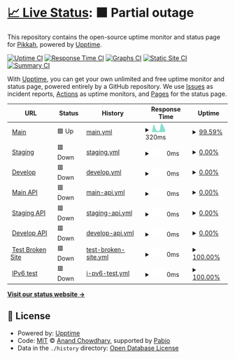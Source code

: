 # [📈 Live Status](https://demo.upptime.js.org): <!--live status--> **🟧 Partial outage**

This repository contains the open-source uptime monitor and status page for [Pikkah](https://demo.upptime.js.org), powered by [Upptime](https://github.com/upptime/upptime).

[![Uptime CI](https://github.com/Pikkah/upptime/workflows/Uptime%20CI/badge.svg)](https://github.com/Pikkah/upptime/actions?query=workflow%3A%22Uptime+CI%22)
[![Response Time CI](https://github.com/Pikkah/upptime/workflows/Response%20Time%20CI/badge.svg)](https://github.com/Pikkah/upptime/actions?query=workflow%3A%22Response+Time+CI%22)
[![Graphs CI](https://github.com/Pikkah/upptime/workflows/Graphs%20CI/badge.svg)](https://github.com/Pikkah/upptime/actions?query=workflow%3A%22Graphs+CI%22)
[![Static Site CI](https://github.com/Pikkah/upptime/workflows/Static%20Site%20CI/badge.svg)](https://github.com/Pikkah/upptime/actions?query=workflow%3A%22Static+Site+CI%22)
[![Summary CI](https://github.com/Pikkah/upptime/workflows/Summary%20CI/badge.svg)](https://github.com/Pikkah/upptime/actions?query=workflow%3A%22Summary+CI%22)

With [Upptime](https://upptime.js.org), you can get your own unlimited and free uptime monitor and status page, powered entirely by a GitHub repository. We use [Issues](https://github.com/Pikkah/upptime/issues) as incident reports, [Actions](https://github.com/Pikkah/upptime/actions) as uptime monitors, and [Pages](https://demo.upptime.js.org) for the status page.

<!--start: status pages-->
<!-- This summary is generated by Upptime (https://github.com/upptime/upptime) -->
<!-- Do not edit this manually, your changes will be overwritten -->
<!-- prettier-ignore -->
| URL | Status | History | Response Time | Uptime |
| --- | ------ | ------- | ------------- | ------ |
| <img alt="" src="https://icons.duckduckgo.com/ip3/www.pikkah.com.ico" height="13"> [Main](https://www.pikkah.com) | 🟩 Up | [main.yml](https://github.com/Pikkah/upptime/commits/HEAD/history/main.yml) | <details><summary><img alt="Response time graph" src="./graphs/main/response-time-week.png" height="20"> 320ms</summary><br><a href="https://demo.upptime.js.org/history/main"><img alt="Response time 321" src="https://img.shields.io/endpoint?url=https%3A%2F%2Fraw.githubusercontent.com%2FPikkah%2Fupptime%2FHEAD%2Fapi%2Fmain%2Fresponse-time.json"></a><br><a href="https://demo.upptime.js.org/history/main"><img alt="24-hour response time 214" src="https://img.shields.io/endpoint?url=https%3A%2F%2Fraw.githubusercontent.com%2FPikkah%2Fupptime%2FHEAD%2Fapi%2Fmain%2Fresponse-time-day.json"></a><br><a href="https://demo.upptime.js.org/history/main"><img alt="7-day response time 320" src="https://img.shields.io/endpoint?url=https%3A%2F%2Fraw.githubusercontent.com%2FPikkah%2Fupptime%2FHEAD%2Fapi%2Fmain%2Fresponse-time-week.json"></a><br><a href="https://demo.upptime.js.org/history/main"><img alt="30-day response time 321" src="https://img.shields.io/endpoint?url=https%3A%2F%2Fraw.githubusercontent.com%2FPikkah%2Fupptime%2FHEAD%2Fapi%2Fmain%2Fresponse-time-month.json"></a><br><a href="https://demo.upptime.js.org/history/main"><img alt="1-year response time 321" src="https://img.shields.io/endpoint?url=https%3A%2F%2Fraw.githubusercontent.com%2FPikkah%2Fupptime%2FHEAD%2Fapi%2Fmain%2Fresponse-time-year.json"></a></details> | <details><summary><a href="https://demo.upptime.js.org/history/main">99.59%</a></summary><a href="https://demo.upptime.js.org/history/main"><img alt="All-time uptime 99.87%" src="https://img.shields.io/endpoint?url=https%3A%2F%2Fraw.githubusercontent.com%2FPikkah%2Fupptime%2FHEAD%2Fapi%2Fmain%2Fuptime.json"></a><br><a href="https://demo.upptime.js.org/history/main"><img alt="24-hour uptime 97.14%" src="https://img.shields.io/endpoint?url=https%3A%2F%2Fraw.githubusercontent.com%2FPikkah%2Fupptime%2FHEAD%2Fapi%2Fmain%2Fuptime-day.json"></a><br><a href="https://demo.upptime.js.org/history/main"><img alt="7-day uptime 99.59%" src="https://img.shields.io/endpoint?url=https%3A%2F%2Fraw.githubusercontent.com%2FPikkah%2Fupptime%2FHEAD%2Fapi%2Fmain%2Fuptime-week.json"></a><br><a href="https://demo.upptime.js.org/history/main"><img alt="30-day uptime 99.87%" src="https://img.shields.io/endpoint?url=https%3A%2F%2Fraw.githubusercontent.com%2FPikkah%2Fupptime%2FHEAD%2Fapi%2Fmain%2Fuptime-month.json"></a><br><a href="https://demo.upptime.js.org/history/main"><img alt="1-year uptime 99.87%" src="https://img.shields.io/endpoint?url=https%3A%2F%2Fraw.githubusercontent.com%2FPikkah%2Fupptime%2FHEAD%2Fapi%2Fmain%2Fuptime-year.json"></a></details>
| <img alt="" src="https://icons.duckduckgo.com/ip3/www.staging.pikkah.com.ico" height="13"> [Staging](https://www.staging.pikkah.com) | 🟥 Down | [staging.yml](https://github.com/Pikkah/upptime/commits/HEAD/history/staging.yml) | <details><summary><img alt="Response time graph" src="./graphs/staging/response-time-week.png" height="20"> 0ms</summary><br><a href="https://demo.upptime.js.org/history/staging"><img alt="Response time 0" src="https://img.shields.io/endpoint?url=https%3A%2F%2Fraw.githubusercontent.com%2FPikkah%2Fupptime%2FHEAD%2Fapi%2Fstaging%2Fresponse-time.json"></a><br><a href="https://demo.upptime.js.org/history/staging"><img alt="24-hour response time 0" src="https://img.shields.io/endpoint?url=https%3A%2F%2Fraw.githubusercontent.com%2FPikkah%2Fupptime%2FHEAD%2Fapi%2Fstaging%2Fresponse-time-day.json"></a><br><a href="https://demo.upptime.js.org/history/staging"><img alt="7-day response time 0" src="https://img.shields.io/endpoint?url=https%3A%2F%2Fraw.githubusercontent.com%2FPikkah%2Fupptime%2FHEAD%2Fapi%2Fstaging%2Fresponse-time-week.json"></a><br><a href="https://demo.upptime.js.org/history/staging"><img alt="30-day response time 0" src="https://img.shields.io/endpoint?url=https%3A%2F%2Fraw.githubusercontent.com%2FPikkah%2Fupptime%2FHEAD%2Fapi%2Fstaging%2Fresponse-time-month.json"></a><br><a href="https://demo.upptime.js.org/history/staging"><img alt="1-year response time 0" src="https://img.shields.io/endpoint?url=https%3A%2F%2Fraw.githubusercontent.com%2FPikkah%2Fupptime%2FHEAD%2Fapi%2Fstaging%2Fresponse-time-year.json"></a></details> | <details><summary><a href="https://demo.upptime.js.org/history/staging">0.00%</a></summary><a href="https://demo.upptime.js.org/history/staging"><img alt="All-time uptime 0.00%" src="https://img.shields.io/endpoint?url=https%3A%2F%2Fraw.githubusercontent.com%2FPikkah%2Fupptime%2FHEAD%2Fapi%2Fstaging%2Fuptime.json"></a><br><a href="https://demo.upptime.js.org/history/staging"><img alt="24-hour uptime 0.00%" src="https://img.shields.io/endpoint?url=https%3A%2F%2Fraw.githubusercontent.com%2FPikkah%2Fupptime%2FHEAD%2Fapi%2Fstaging%2Fuptime-day.json"></a><br><a href="https://demo.upptime.js.org/history/staging"><img alt="7-day uptime 0.00%" src="https://img.shields.io/endpoint?url=https%3A%2F%2Fraw.githubusercontent.com%2FPikkah%2Fupptime%2FHEAD%2Fapi%2Fstaging%2Fuptime-week.json"></a><br><a href="https://demo.upptime.js.org/history/staging"><img alt="30-day uptime 0.00%" src="https://img.shields.io/endpoint?url=https%3A%2F%2Fraw.githubusercontent.com%2FPikkah%2Fupptime%2FHEAD%2Fapi%2Fstaging%2Fuptime-month.json"></a><br><a href="https://demo.upptime.js.org/history/staging"><img alt="1-year uptime 0.00%" src="https://img.shields.io/endpoint?url=https%3A%2F%2Fraw.githubusercontent.com%2FPikkah%2Fupptime%2FHEAD%2Fapi%2Fstaging%2Fuptime-year.json"></a></details>
| <img alt="" src="https://icons.duckduckgo.com/ip3/www.develop.pikkah.com.ico" height="13"> [Develop](https://www.develop.pikkah.com) | 🟥 Down | [develop.yml](https://github.com/Pikkah/upptime/commits/HEAD/history/develop.yml) | <details><summary><img alt="Response time graph" src="./graphs/develop/response-time-week.png" height="20"> 0ms</summary><br><a href="https://demo.upptime.js.org/history/develop"><img alt="Response time 0" src="https://img.shields.io/endpoint?url=https%3A%2F%2Fraw.githubusercontent.com%2FPikkah%2Fupptime%2FHEAD%2Fapi%2Fdevelop%2Fresponse-time.json"></a><br><a href="https://demo.upptime.js.org/history/develop"><img alt="24-hour response time 0" src="https://img.shields.io/endpoint?url=https%3A%2F%2Fraw.githubusercontent.com%2FPikkah%2Fupptime%2FHEAD%2Fapi%2Fdevelop%2Fresponse-time-day.json"></a><br><a href="https://demo.upptime.js.org/history/develop"><img alt="7-day response time 0" src="https://img.shields.io/endpoint?url=https%3A%2F%2Fraw.githubusercontent.com%2FPikkah%2Fupptime%2FHEAD%2Fapi%2Fdevelop%2Fresponse-time-week.json"></a><br><a href="https://demo.upptime.js.org/history/develop"><img alt="30-day response time 0" src="https://img.shields.io/endpoint?url=https%3A%2F%2Fraw.githubusercontent.com%2FPikkah%2Fupptime%2FHEAD%2Fapi%2Fdevelop%2Fresponse-time-month.json"></a><br><a href="https://demo.upptime.js.org/history/develop"><img alt="1-year response time 0" src="https://img.shields.io/endpoint?url=https%3A%2F%2Fraw.githubusercontent.com%2FPikkah%2Fupptime%2FHEAD%2Fapi%2Fdevelop%2Fresponse-time-year.json"></a></details> | <details><summary><a href="https://demo.upptime.js.org/history/develop">0.00%</a></summary><a href="https://demo.upptime.js.org/history/develop"><img alt="All-time uptime 0.00%" src="https://img.shields.io/endpoint?url=https%3A%2F%2Fraw.githubusercontent.com%2FPikkah%2Fupptime%2FHEAD%2Fapi%2Fdevelop%2Fuptime.json"></a><br><a href="https://demo.upptime.js.org/history/develop"><img alt="24-hour uptime 0.00%" src="https://img.shields.io/endpoint?url=https%3A%2F%2Fraw.githubusercontent.com%2FPikkah%2Fupptime%2FHEAD%2Fapi%2Fdevelop%2Fuptime-day.json"></a><br><a href="https://demo.upptime.js.org/history/develop"><img alt="7-day uptime 0.00%" src="https://img.shields.io/endpoint?url=https%3A%2F%2Fraw.githubusercontent.com%2FPikkah%2Fupptime%2FHEAD%2Fapi%2Fdevelop%2Fuptime-week.json"></a><br><a href="https://demo.upptime.js.org/history/develop"><img alt="30-day uptime 0.00%" src="https://img.shields.io/endpoint?url=https%3A%2F%2Fraw.githubusercontent.com%2FPikkah%2Fupptime%2FHEAD%2Fapi%2Fdevelop%2Fuptime-month.json"></a><br><a href="https://demo.upptime.js.org/history/develop"><img alt="1-year uptime 0.00%" src="https://img.shields.io/endpoint?url=https%3A%2F%2Fraw.githubusercontent.com%2FPikkah%2Fupptime%2FHEAD%2Fapi%2Fdevelop%2Fuptime-year.json"></a></details>
| <img alt="" src="https://icons.duckduckgo.com/ip3/www.api.pikkah.com.ico" height="13"> [Main API](https://www.api.pikkah.com) | 🟥 Down | [main-api.yml](https://github.com/Pikkah/upptime/commits/HEAD/history/main-api.yml) | <details><summary><img alt="Response time graph" src="./graphs/main-api/response-time-week.png" height="20"> 0ms</summary><br><a href="https://demo.upptime.js.org/history/main-api"><img alt="Response time 0" src="https://img.shields.io/endpoint?url=https%3A%2F%2Fraw.githubusercontent.com%2FPikkah%2Fupptime%2FHEAD%2Fapi%2Fmain-api%2Fresponse-time.json"></a><br><a href="https://demo.upptime.js.org/history/main-api"><img alt="24-hour response time 0" src="https://img.shields.io/endpoint?url=https%3A%2F%2Fraw.githubusercontent.com%2FPikkah%2Fupptime%2FHEAD%2Fapi%2Fmain-api%2Fresponse-time-day.json"></a><br><a href="https://demo.upptime.js.org/history/main-api"><img alt="7-day response time 0" src="https://img.shields.io/endpoint?url=https%3A%2F%2Fraw.githubusercontent.com%2FPikkah%2Fupptime%2FHEAD%2Fapi%2Fmain-api%2Fresponse-time-week.json"></a><br><a href="https://demo.upptime.js.org/history/main-api"><img alt="30-day response time 0" src="https://img.shields.io/endpoint?url=https%3A%2F%2Fraw.githubusercontent.com%2FPikkah%2Fupptime%2FHEAD%2Fapi%2Fmain-api%2Fresponse-time-month.json"></a><br><a href="https://demo.upptime.js.org/history/main-api"><img alt="1-year response time 0" src="https://img.shields.io/endpoint?url=https%3A%2F%2Fraw.githubusercontent.com%2FPikkah%2Fupptime%2FHEAD%2Fapi%2Fmain-api%2Fresponse-time-year.json"></a></details> | <details><summary><a href="https://demo.upptime.js.org/history/main-api">0.00%</a></summary><a href="https://demo.upptime.js.org/history/main-api"><img alt="All-time uptime 0.00%" src="https://img.shields.io/endpoint?url=https%3A%2F%2Fraw.githubusercontent.com%2FPikkah%2Fupptime%2FHEAD%2Fapi%2Fmain-api%2Fuptime.json"></a><br><a href="https://demo.upptime.js.org/history/main-api"><img alt="24-hour uptime 0.00%" src="https://img.shields.io/endpoint?url=https%3A%2F%2Fraw.githubusercontent.com%2FPikkah%2Fupptime%2FHEAD%2Fapi%2Fmain-api%2Fuptime-day.json"></a><br><a href="https://demo.upptime.js.org/history/main-api"><img alt="7-day uptime 0.00%" src="https://img.shields.io/endpoint?url=https%3A%2F%2Fraw.githubusercontent.com%2FPikkah%2Fupptime%2FHEAD%2Fapi%2Fmain-api%2Fuptime-week.json"></a><br><a href="https://demo.upptime.js.org/history/main-api"><img alt="30-day uptime 0.00%" src="https://img.shields.io/endpoint?url=https%3A%2F%2Fraw.githubusercontent.com%2FPikkah%2Fupptime%2FHEAD%2Fapi%2Fmain-api%2Fuptime-month.json"></a><br><a href="https://demo.upptime.js.org/history/main-api"><img alt="1-year uptime 0.00%" src="https://img.shields.io/endpoint?url=https%3A%2F%2Fraw.githubusercontent.com%2FPikkah%2Fupptime%2FHEAD%2Fapi%2Fmain-api%2Fuptime-year.json"></a></details>
| <img alt="" src="https://icons.duckduckgo.com/ip3/www.staging-api.pikkah.com.ico" height="13"> [Staging API](https://www.staging-api.pikkah.com) | 🟥 Down | [staging-api.yml](https://github.com/Pikkah/upptime/commits/HEAD/history/staging-api.yml) | <details><summary><img alt="Response time graph" src="./graphs/staging-api/response-time-week.png" height="20"> 0ms</summary><br><a href="https://demo.upptime.js.org/history/staging-api"><img alt="Response time 0" src="https://img.shields.io/endpoint?url=https%3A%2F%2Fraw.githubusercontent.com%2FPikkah%2Fupptime%2FHEAD%2Fapi%2Fstaging-api%2Fresponse-time.json"></a><br><a href="https://demo.upptime.js.org/history/staging-api"><img alt="24-hour response time 0" src="https://img.shields.io/endpoint?url=https%3A%2F%2Fraw.githubusercontent.com%2FPikkah%2Fupptime%2FHEAD%2Fapi%2Fstaging-api%2Fresponse-time-day.json"></a><br><a href="https://demo.upptime.js.org/history/staging-api"><img alt="7-day response time 0" src="https://img.shields.io/endpoint?url=https%3A%2F%2Fraw.githubusercontent.com%2FPikkah%2Fupptime%2FHEAD%2Fapi%2Fstaging-api%2Fresponse-time-week.json"></a><br><a href="https://demo.upptime.js.org/history/staging-api"><img alt="30-day response time 0" src="https://img.shields.io/endpoint?url=https%3A%2F%2Fraw.githubusercontent.com%2FPikkah%2Fupptime%2FHEAD%2Fapi%2Fstaging-api%2Fresponse-time-month.json"></a><br><a href="https://demo.upptime.js.org/history/staging-api"><img alt="1-year response time 0" src="https://img.shields.io/endpoint?url=https%3A%2F%2Fraw.githubusercontent.com%2FPikkah%2Fupptime%2FHEAD%2Fapi%2Fstaging-api%2Fresponse-time-year.json"></a></details> | <details><summary><a href="https://demo.upptime.js.org/history/staging-api">0.00%</a></summary><a href="https://demo.upptime.js.org/history/staging-api"><img alt="All-time uptime 0.00%" src="https://img.shields.io/endpoint?url=https%3A%2F%2Fraw.githubusercontent.com%2FPikkah%2Fupptime%2FHEAD%2Fapi%2Fstaging-api%2Fuptime.json"></a><br><a href="https://demo.upptime.js.org/history/staging-api"><img alt="24-hour uptime 0.00%" src="https://img.shields.io/endpoint?url=https%3A%2F%2Fraw.githubusercontent.com%2FPikkah%2Fupptime%2FHEAD%2Fapi%2Fstaging-api%2Fuptime-day.json"></a><br><a href="https://demo.upptime.js.org/history/staging-api"><img alt="7-day uptime 0.00%" src="https://img.shields.io/endpoint?url=https%3A%2F%2Fraw.githubusercontent.com%2FPikkah%2Fupptime%2FHEAD%2Fapi%2Fstaging-api%2Fuptime-week.json"></a><br><a href="https://demo.upptime.js.org/history/staging-api"><img alt="30-day uptime 0.00%" src="https://img.shields.io/endpoint?url=https%3A%2F%2Fraw.githubusercontent.com%2FPikkah%2Fupptime%2FHEAD%2Fapi%2Fstaging-api%2Fuptime-month.json"></a><br><a href="https://demo.upptime.js.org/history/staging-api"><img alt="1-year uptime 0.00%" src="https://img.shields.io/endpoint?url=https%3A%2F%2Fraw.githubusercontent.com%2FPikkah%2Fupptime%2FHEAD%2Fapi%2Fstaging-api%2Fuptime-year.json"></a></details>
| <img alt="" src="https://icons.duckduckgo.com/ip3/www.develop-api.pikkah.com.ico" height="13"> [Develop API](https://www.develop-api.pikkah.com) | 🟥 Down | [develop-api.yml](https://github.com/Pikkah/upptime/commits/HEAD/history/develop-api.yml) | <details><summary><img alt="Response time graph" src="./graphs/develop-api/response-time-week.png" height="20"> 0ms</summary><br><a href="https://demo.upptime.js.org/history/develop-api"><img alt="Response time 0" src="https://img.shields.io/endpoint?url=https%3A%2F%2Fraw.githubusercontent.com%2FPikkah%2Fupptime%2FHEAD%2Fapi%2Fdevelop-api%2Fresponse-time.json"></a><br><a href="https://demo.upptime.js.org/history/develop-api"><img alt="24-hour response time 0" src="https://img.shields.io/endpoint?url=https%3A%2F%2Fraw.githubusercontent.com%2FPikkah%2Fupptime%2FHEAD%2Fapi%2Fdevelop-api%2Fresponse-time-day.json"></a><br><a href="https://demo.upptime.js.org/history/develop-api"><img alt="7-day response time 0" src="https://img.shields.io/endpoint?url=https%3A%2F%2Fraw.githubusercontent.com%2FPikkah%2Fupptime%2FHEAD%2Fapi%2Fdevelop-api%2Fresponse-time-week.json"></a><br><a href="https://demo.upptime.js.org/history/develop-api"><img alt="30-day response time 0" src="https://img.shields.io/endpoint?url=https%3A%2F%2Fraw.githubusercontent.com%2FPikkah%2Fupptime%2FHEAD%2Fapi%2Fdevelop-api%2Fresponse-time-month.json"></a><br><a href="https://demo.upptime.js.org/history/develop-api"><img alt="1-year response time 0" src="https://img.shields.io/endpoint?url=https%3A%2F%2Fraw.githubusercontent.com%2FPikkah%2Fupptime%2FHEAD%2Fapi%2Fdevelop-api%2Fresponse-time-year.json"></a></details> | <details><summary><a href="https://demo.upptime.js.org/history/develop-api">0.00%</a></summary><a href="https://demo.upptime.js.org/history/develop-api"><img alt="All-time uptime 0.00%" src="https://img.shields.io/endpoint?url=https%3A%2F%2Fraw.githubusercontent.com%2FPikkah%2Fupptime%2FHEAD%2Fapi%2Fdevelop-api%2Fuptime.json"></a><br><a href="https://demo.upptime.js.org/history/develop-api"><img alt="24-hour uptime 0.00%" src="https://img.shields.io/endpoint?url=https%3A%2F%2Fraw.githubusercontent.com%2FPikkah%2Fupptime%2FHEAD%2Fapi%2Fdevelop-api%2Fuptime-day.json"></a><br><a href="https://demo.upptime.js.org/history/develop-api"><img alt="7-day uptime 0.00%" src="https://img.shields.io/endpoint?url=https%3A%2F%2Fraw.githubusercontent.com%2FPikkah%2Fupptime%2FHEAD%2Fapi%2Fdevelop-api%2Fuptime-week.json"></a><br><a href="https://demo.upptime.js.org/history/develop-api"><img alt="30-day uptime 0.00%" src="https://img.shields.io/endpoint?url=https%3A%2F%2Fraw.githubusercontent.com%2FPikkah%2Fupptime%2FHEAD%2Fapi%2Fdevelop-api%2Fuptime-month.json"></a><br><a href="https://demo.upptime.js.org/history/develop-api"><img alt="1-year uptime 0.00%" src="https://img.shields.io/endpoint?url=https%3A%2F%2Fraw.githubusercontent.com%2FPikkah%2Fupptime%2FHEAD%2Fapi%2Fdevelop-api%2Fuptime-year.json"></a></details>
| <img alt="" src="https://icons.duckduckgo.com/ip3/thissitedoesnotexist.koj.co.ico" height="13"> [Test Broken Site](https://thissitedoesnotexist.koj.co) | 🟥 Down | [test-broken-site.yml](https://github.com/Pikkah/upptime/commits/HEAD/history/test-broken-site.yml) | <details><summary><img alt="Response time graph" src="./graphs/test-broken-site/response-time-week.png" height="20"> 0ms</summary><br><a href="https://demo.upptime.js.org/history/test-broken-site"><img alt="Response time 0" src="https://img.shields.io/endpoint?url=https%3A%2F%2Fraw.githubusercontent.com%2FPikkah%2Fupptime%2FHEAD%2Fapi%2Ftest-broken-site%2Fresponse-time.json"></a><br><a href="https://demo.upptime.js.org/history/test-broken-site"><img alt="24-hour response time 0" src="https://img.shields.io/endpoint?url=https%3A%2F%2Fraw.githubusercontent.com%2FPikkah%2Fupptime%2FHEAD%2Fapi%2Ftest-broken-site%2Fresponse-time-day.json"></a><br><a href="https://demo.upptime.js.org/history/test-broken-site"><img alt="7-day response time 0" src="https://img.shields.io/endpoint?url=https%3A%2F%2Fraw.githubusercontent.com%2FPikkah%2Fupptime%2FHEAD%2Fapi%2Ftest-broken-site%2Fresponse-time-week.json"></a><br><a href="https://demo.upptime.js.org/history/test-broken-site"><img alt="30-day response time 0" src="https://img.shields.io/endpoint?url=https%3A%2F%2Fraw.githubusercontent.com%2FPikkah%2Fupptime%2FHEAD%2Fapi%2Ftest-broken-site%2Fresponse-time-month.json"></a><br><a href="https://demo.upptime.js.org/history/test-broken-site"><img alt="1-year response time 0" src="https://img.shields.io/endpoint?url=https%3A%2F%2Fraw.githubusercontent.com%2FPikkah%2Fupptime%2FHEAD%2Fapi%2Ftest-broken-site%2Fresponse-time-year.json"></a></details> | <details><summary><a href="https://demo.upptime.js.org/history/test-broken-site">100.00%</a></summary><a href="https://demo.upptime.js.org/history/test-broken-site"><img alt="All-time uptime 100.00%" src="https://img.shields.io/endpoint?url=https%3A%2F%2Fraw.githubusercontent.com%2FPikkah%2Fupptime%2FHEAD%2Fapi%2Ftest-broken-site%2Fuptime.json"></a><br><a href="https://demo.upptime.js.org/history/test-broken-site"><img alt="24-hour uptime 100.00%" src="https://img.shields.io/endpoint?url=https%3A%2F%2Fraw.githubusercontent.com%2FPikkah%2Fupptime%2FHEAD%2Fapi%2Ftest-broken-site%2Fuptime-day.json"></a><br><a href="https://demo.upptime.js.org/history/test-broken-site"><img alt="7-day uptime 100.00%" src="https://img.shields.io/endpoint?url=https%3A%2F%2Fraw.githubusercontent.com%2FPikkah%2Fupptime%2FHEAD%2Fapi%2Ftest-broken-site%2Fuptime-week.json"></a><br><a href="https://demo.upptime.js.org/history/test-broken-site"><img alt="30-day uptime 100.00%" src="https://img.shields.io/endpoint?url=https%3A%2F%2Fraw.githubusercontent.com%2FPikkah%2Fupptime%2FHEAD%2Fapi%2Ftest-broken-site%2Fuptime-month.json"></a><br><a href="https://demo.upptime.js.org/history/test-broken-site"><img alt="1-year uptime 100.00%" src="https://img.shields.io/endpoint?url=https%3A%2F%2Fraw.githubusercontent.com%2FPikkah%2Fupptime%2FHEAD%2Fapi%2Ftest-broken-site%2Fuptime-year.json"></a></details>
| <img alt="" src="https://icons.duckduckgo.com/ip3/null.ico" height="13"> [IPv6 test](forwardemail.net) | 🟥 Down | [i-pv6-test.yml](https://github.com/Pikkah/upptime/commits/HEAD/history/i-pv6-test.yml) | <details><summary><img alt="Response time graph" src="./graphs/i-pv6-test/response-time-week.png" height="20"> 0ms</summary><br><a href="https://demo.upptime.js.org/history/i-pv6-test"><img alt="Response time 0" src="https://img.shields.io/endpoint?url=https%3A%2F%2Fraw.githubusercontent.com%2FPikkah%2Fupptime%2FHEAD%2Fapi%2Fi-pv6-test%2Fresponse-time.json"></a><br><a href="https://demo.upptime.js.org/history/i-pv6-test"><img alt="24-hour response time 0" src="https://img.shields.io/endpoint?url=https%3A%2F%2Fraw.githubusercontent.com%2FPikkah%2Fupptime%2FHEAD%2Fapi%2Fi-pv6-test%2Fresponse-time-day.json"></a><br><a href="https://demo.upptime.js.org/history/i-pv6-test"><img alt="7-day response time 0" src="https://img.shields.io/endpoint?url=https%3A%2F%2Fraw.githubusercontent.com%2FPikkah%2Fupptime%2FHEAD%2Fapi%2Fi-pv6-test%2Fresponse-time-week.json"></a><br><a href="https://demo.upptime.js.org/history/i-pv6-test"><img alt="30-day response time 0" src="https://img.shields.io/endpoint?url=https%3A%2F%2Fraw.githubusercontent.com%2FPikkah%2Fupptime%2FHEAD%2Fapi%2Fi-pv6-test%2Fresponse-time-month.json"></a><br><a href="https://demo.upptime.js.org/history/i-pv6-test"><img alt="1-year response time 0" src="https://img.shields.io/endpoint?url=https%3A%2F%2Fraw.githubusercontent.com%2FPikkah%2Fupptime%2FHEAD%2Fapi%2Fi-pv6-test%2Fresponse-time-year.json"></a></details> | <details><summary><a href="https://demo.upptime.js.org/history/i-pv6-test">100.00%</a></summary><a href="https://demo.upptime.js.org/history/i-pv6-test"><img alt="All-time uptime 100.00%" src="https://img.shields.io/endpoint?url=https%3A%2F%2Fraw.githubusercontent.com%2FPikkah%2Fupptime%2FHEAD%2Fapi%2Fi-pv6-test%2Fuptime.json"></a><br><a href="https://demo.upptime.js.org/history/i-pv6-test"><img alt="24-hour uptime 100.00%" src="https://img.shields.io/endpoint?url=https%3A%2F%2Fraw.githubusercontent.com%2FPikkah%2Fupptime%2FHEAD%2Fapi%2Fi-pv6-test%2Fuptime-day.json"></a><br><a href="https://demo.upptime.js.org/history/i-pv6-test"><img alt="7-day uptime 100.00%" src="https://img.shields.io/endpoint?url=https%3A%2F%2Fraw.githubusercontent.com%2FPikkah%2Fupptime%2FHEAD%2Fapi%2Fi-pv6-test%2Fuptime-week.json"></a><br><a href="https://demo.upptime.js.org/history/i-pv6-test"><img alt="30-day uptime 100.00%" src="https://img.shields.io/endpoint?url=https%3A%2F%2Fraw.githubusercontent.com%2FPikkah%2Fupptime%2FHEAD%2Fapi%2Fi-pv6-test%2Fuptime-month.json"></a><br><a href="https://demo.upptime.js.org/history/i-pv6-test"><img alt="1-year uptime 100.00%" src="https://img.shields.io/endpoint?url=https%3A%2F%2Fraw.githubusercontent.com%2FPikkah%2Fupptime%2FHEAD%2Fapi%2Fi-pv6-test%2Fuptime-year.json"></a></details>

<!--end: status pages-->

[**Visit our status website →**](https://demo.upptime.js.org)

## 📄 License

- Powered by: [Upptime](https://github.com/upptime/upptime)
- Code: [MIT](./LICENSE) © [Anand Chowdhary](https://anandchowdhary.com), supported by [Pabio](https://pabio.com)
- Data in the `./history` directory: [Open Database License](https://opendatacommons.org/licenses/odbl/1-0/)
